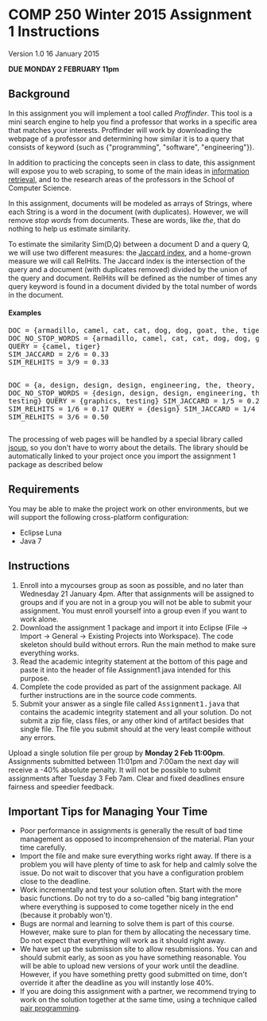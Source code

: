 <html>
<head>
</head>
<body>
<h1>COMP 250 Winter 2015 Assignment 1 Instructions</h1>
<p>Version 1.0 16 January 2015</p>
<p><strong>DUE MONDAY 2 FEBRUARY 11pm</strong></p>
<h2>Background</h2>
<p>In this assignment you will implement a tool called <i>Proffinder</i>. This tool is a mini search engine to help you find a professor that works in a specific area that matches your interests. Proffinder will work by downloading the webpage of a professor and determining how similar it is to a query that consists of keyword (such as {"programming", "software", "engineering"}).</p>
<p>In addition to practicing the concepts seen in class to date, this assignment will expose you to web scraping, to some of the main ideas in <a href="http://nlp.stanford.edu/IR-book/">information retrieval</a>, and to the research areas of the professors in the School of Computer Science.</p>
<p>In this assignment, documents will be modeled as arrays of Strings, where each String is a word in the document (with duplicates). However, we will remove <i>stop words</i> from documents. These are words, like <i>the</i>, that do nothing to help us estimate similarity.</p>
<p>To estimate the similarity Sim(D,Q) between a document D and a query Q, we will use two different measures: the <a href="https://en.wikipedia.org/wiki/Jaccard_index">Jaccard index</a>, and a home-grown measure we will call RelHits. The Jaccard index is the intersection of the query and a document (with duplicates removed) divided by the union of the query and document. RelHits will be defined as the number of times any query keyword is found in a document divided by the total number of words in the document.</p>
<h4>Examples</h4>
<pre>DOC = {armadillo, camel, cat, cat, dog, dog, goat, the, tiger, tiger}
DOC_NO_STOP_WORDS = {armadillo, camel, cat, cat, dog, dog, goat, tiger, tiger}
QUERY = {camel, tiger}
SIM_JACCARD = 2/6 = 0.33
SIM_RELHITS = 3/9 = 0.33

DOC = {a, design, design, design, engineering, the, theory, testing}
DOC_NO_STOP_WORDS = {design, design, design, engineering, theory, testing}
QUERY = {graphics, testing}
SIM_JACCARD = 1/5 = 0.20
SIM_RELHITS = 1/6 = 0.17
QUERY = {design}
SIM_JACCARD = 1/4 = 0.25
SIM_RELHITS = 3/6 = 0.50
</pre>
<p>The processing of web pages will be handled by a special library called <a href="http://jsoup.org/">jsoup</a>, so you don't have to worry about the details. The library should be automatically linked to your project once you import the assignment 1 package as described below</p>
<h2>Requirements</h2>
<p>You may be able to make the project work on other environments, but we will support the following cross-platform configuration:</p>
<ul>
<li>Eclipse Luna</li>
<li>Java 7</li>
</ul>
<h2>Instructions</h2>
<ol>
<li>Enroll into a mycourses group as soon as possible, and no later than Wednesday 21 January 4pm. After that assignments will be assigned to groups and if you are not in a group you will not be able to submit your assignment. You must enroll yourself into a group even if you want to work alone.</li>
<li>Download the assignment 1 package and import it into Eclipse (File -&gt; Import -&gt; General -&gt; Existing Projects into Workspace). The code skeleton should build without errors. Run the main method to make sure everything works.</li>
<li>Read the academic integrity statement at the bottom of this page and paste it into the header of file Assignment1.java intended for this purpose.</li>
<li>Complete the code provided as part of the assignment package. All further instructions are in the source code comments.</li>
<li>Submit your answer as a single file called <tt>Assignment1.java</tt> that contains the academic integrity statement and all your solution. Do not submit a zip file, class files, or any other kind of artifact besides that single file. The file you submit should at the very least compile without any errors.</li>
</ol>
<p>Upload a single solution file per group by <strong>Monday 2 Feb 11:00pm</strong>. Assignments submitted between 11:01pm and 7:00am the next day will receive a -40% absolute penalty. It will not be possible to submit assignments after Tuesday 3 Feb 7am. Clear and fixed deadlines ensure fairness and speedier feedback.</p>
<h2>Important Tips for Managing Your Time</h2>
<ul>
<li>Poor performance in assignments is generally the result of bad time management as opposed to incomprehension of the material. Plan your time carefully.</li>
<li>Import the file and make sure everything works right away. If there is a problem you will have plenty of time to ask for help and calmly solve the issue. Do not wait to discover that you have a configuration problem close to the deadline.</li>
<li>Work incrementally and test your solution often. Start with the more basic functions. Do not try to do a so-called "big bang integration" where everything is supposed to come together nicely in the end (because it probably won't).</li>
<li>Bugs are normal and learning to solve them is part of this course. However, make sure to plan for them by allocating the necessary time. Do not expect that everything will work as it should right away.</li>
<li>We have set up the submission site to allow resubmissions. You can and should submit early, as soon as you have something reasonable. You will be able to upload new versions of your work until the deadline. However, if you have something pretty good submitted on time, don't override it after the deadline as you will instantly lose 40%.</li>
<li>If you are doing this assignment with a partner, we recommend trying to work on the solution together at the same time, using a technique called <a href="https://en.wikipedia.org/wiki/Pair_programming">pair programming</a>.</li>


</body>
</html>
